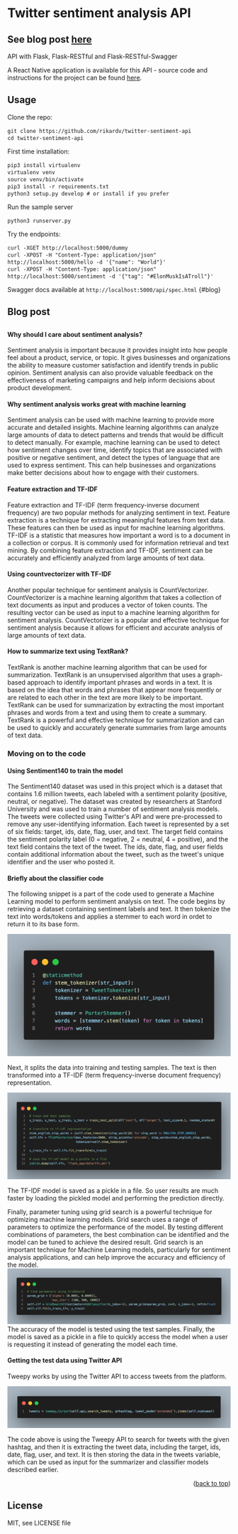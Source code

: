 <h1>Twitter sentiment analysis API</h1>
<h2>See blog post <a href="#blog">here</a></h2>

<p>API with Flask, Flask-RESTful and
Flask-RESTful-Swagger</p>
<p>A React Native application is available for this API - source code and instructions for the project can be found <a href="https://github.com/rikardv/sentimenty">here</a>.</p>

Usage
-----

Clone the repo:

    git clone https://github.com/rikardv/twitter-sentiment-api
    cd twitter-sentiment-api

First time installation:

    pip3 install virtualenv
    virtualenv venv
    source venv/bin/activate
    pip3 install -r requirements.txt
    python3 setup.py develop # or install if you prefer

Run the sample server

    python3 runserver.py

Try the endpoints:

    curl -XGET http://localhost:5000/dummy
    curl -XPOST -H "Content-Type: application/json" http://localhost:5000/hello -d '{"name": "World"}'
    curl -XPOST -H "Content-Type: application/json" http://localhost:5000/sentiment -d '{"tag": "#ElonMuskIsATroll"}'

Swagger docs available at `http://localhost:5000/api/spec.html`
{#blog}
<h2>Blog post<h2>

<h4>Why should I care about sentiment analysis?</h4>
Sentiment analysis is important because it provides insight into how people feel about a product, service, or topic. It gives businesses and organizations the ability to measure customer satisfaction and identify trends in public opinion. Sentiment analysis can also provide valuable feedback on the effectiveness of marketing campaigns and help inform decisions about product development. 

<h4>Why sentiment analysis works great with machine learning</h4>
Sentiment analysis can be used with machine learning to provide more accurate and detailed insights. Machine learning algorithms can analyze large amounts of data to detect patterns and trends that would be difficult to detect manually. For example, machine learning can be used to detect how sentiment changes over time, identify topics that are associated with positive or negative sentiment, and detect the types of language that are used to express sentiment. This can help businesses and organizations make better decisions about how to engage with their customers.

<h4> Feature extraction and TF-IDF</h4>
Feature extraction and TF-IDF (term frequency-inverse document frequency) are two popular methods for analyzing sentiment in text. Feature extraction is a technique for extracting meaningful features from text data. These features can then be used as input for machine learning algorithms. TF-IDF is a statistic that measures how important a word is to a document in a collection or corpus. It is commonly used for information retrieval and text mining. By combining feature extraction and TF-IDF, sentiment can be accurately and efficiently analyzed from large amounts of text data.

<h4> Using countvectorizer with TF-IDF</h4>
Another popular technique for sentiment analysis is CountVectorizer. CountVectorizer is a machine learning algorithm that takes a collection of text documents as input and produces a vector of token counts. The resulting vector can be used as input to a machine learning algorithm for sentiment analysis. CountVectorizer is a popular and effective technique for sentiment analysis because it allows for efficient and accurate analysis of large amounts of text data.


<h4> How to summarize text using TextRank? </h4>
TextRank is another machine learning algorithm that can be used for summarization. TextRank is an unsupervised algorithm that uses a graph-based approach to identify important phrases and words in a text. It is based on the idea that words and phrases that appear more frequently or are related to each other in the text are more likely to be important. TextRank can be used for summarization by extracting the most important phrases and words from a text and using them to create a summary. TextRank is a powerful and effective technique for summarization and can be used to quickly and accurately generate summaries from large amounts of text data.

<h3> Moving on to the code </h3>

<h4>Using Sentiment140 to train the model</h4>

The Sentiment140 dataset was used in this project which is a dataset that contains 1.6 million tweets, each labeled with a sentiment polarity (positive, neutral, or negative). The dataset was created by researchers at Stanford University and was used to train a number of sentiment analysis models. The tweets were collected using Twitter's API and were pre-processed to remove any user-identifying information. Each tweet is represented by a set of six fields: target, ids, date, flag, user, and text. The target field contains the sentiment polarity label (0 = negative, 2 = neutral, 4 = positive), and the text field contains the text of the tweet. The ids, date, flag, and user fields contain additional information about the tweet, such as the tweet's unique identifier and the user who posted it.


<h4> Briefly about the classifier code</h4>
The following snippet is a part of the code used to generate a Machine Learning model to perform sentiment analysis on text. The code begins by retrieving a dataset containing sentiment labels and text. It then tokenize the text into words/tokens and applies a stemmer to each word in ordet to return it to its base form.

![image description](img/stem_tokenizer.png)

 Next, it splits the data into training and testing samples. The text is then transformed into a TF-IDF (term frequency-inverse document frequency) representation.

 ![image description](img/classifier.png)

 The TF-IDF model is saved as a pickle in a file. So user results are much faster by loading the pickled model and performing the prediction directly.

Finally, parameter tuning using grid search is a powerful technique for optimizing machine learning models. Grid search uses a range of parameters to optimize the performance of the model. By testing different combinations of parameters, the best combination can be identified and the model can be tuned to achieve the desired result. Grid search is an important technique for Machine Learning models, particularly for sentiment analysis applications, and can help improve the accuracy and efficiency of the model.
![image description](img/grid_search.png)
The accuracy of the model is tested using the test samples. Finally, the model is saved as a pickle in a file to quickly access the model when a user is requesting it instead of generating the model each time.


#### Getting the test data using Twitter API
Tweepy works by using the Twitter API to access tweets from the platform.

![image description](img/tweepy.png)

The code above is using the Tweepy API to search for tweets with the given hashtag, and then it is extracting the tweet data, including the target, ids, date, flag, user, and text. It is then storing the data in the tweets variable, which can be used as input for the summarizer and classifier models described earlier.

<p align="right">(<a href="#readme-top">back to top</a>)</p>


License
-------

MIT, see LICENSE file

